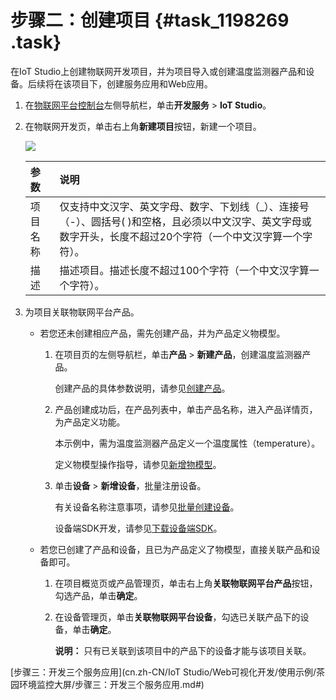 # 步骤二：创建项目 {#task_1198269 .task}

在IoT Studio上创建物联网开发项目，并为项目导入或创建温度监测器产品和设备。后续将在该项目下，创建服务应用和Web应用。

1.  在[物联网平台控制台](https://iot.console.aliyun.com/studio)左侧导航栏，单击**开发服务** \> **IoT Studio**。
2.  在物联网开发页，单击右上角**新建项目**按钮，新建一个项目。 

    ![](http://static-aliyun-doc.oss-cn-hangzhou.aliyuncs.com/assets/img/221168/156568704347603_zh-CN.png)

    |参数|说明|
    |:-|:-|
    |项目名称|仅支持中文汉字、英文字母、数字、下划线（\_）、连接号（-）、圆括号\( \)和空格，且必须以中文汉字、英文字母或数字开头，长度不超过20个字符（一个中文汉字算一个字符）。|
    |描述|描述项目。描述长度不超过100个字符（一个中文汉字算一个字符）。|

3.  为项目关联物联网平台产品。 
    -   若您还未创建相应产品，需先创建产品，并为产品定义物模型。
        1.  在项目页的左侧导航栏，单击**产品** \> **新建产品**，创建温度监测器产品。

            创建产品的具体参数说明，请参见[创建产品](../../../../cn.zh-CN/用户指南/产品与设备/创建产品.md#)。

        2.  产品创建成功后，在产品列表中，单击产品名称，进入产品详情页，为产品定义功能。

            本示例中，需为温度监测器产品定义一个温度属性（temperature）。

            定义物模型操作指导，请参见[新增物模型](../../../../cn.zh-CN/用户指南/产品与设备/物模型/新增物模型.md#)。

        3.  单击**设备** \> **新增设备**，批量注册设备。

            有关设备名称注意事项，请参见[批量创建设备](../../../../cn.zh-CN/用户指南/产品与设备/创建设备/批量创建设备.md#)。

            设备端SDK开发，请参见[下载设备端SDK](../../../../cn.zh-CN/设备端开发指南/下载设备端SDK.md#)。

    -   若您已创建了产品和设备，且已为产品定义了物模型，直接关联产品和设备即可。
        1.  在项目概览页或产品管理页，单击右上角**关联物联网平台产品**按钮，勾选产品，单击**确定**。
        2.  在设备管理页，单击**关联物联网平台设备**，勾选已关联产品下的设备，单击**确定**。

            **说明：** 只有已关联到该项目中的产品下的设备才能与该项目关联。


[步骤三：开发三个服务应用](cn.zh-CN/IoT Studio/Web可视化开发/使用示例/茶园环境监控大屏/步骤三：开发三个服务应用.md#)

